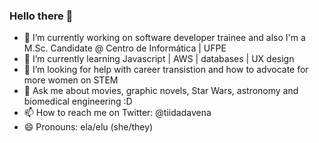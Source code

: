 ### Hello there 👋


- 🔭 I’m currently working on software developer trainee and also I'm a M.Sc. Candidate @ Centro de Informática | UFPE
- 🌱 I’m currently learning Javascript | AWS | databases | UX design
- 🤔 I’m looking for help with career transistion and how to advocate for more women on STEM
- 💬 Ask me about movies, graphic novels, Star Wars, astronomy and biomedical engineering :D
- 📫 How to reach me on Twitter: @tiidadavena 
- 😄 Pronouns: ela/elu (she/they)

